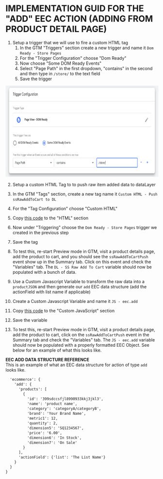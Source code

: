 # IMPLEMENTATION GUID FOR THE "ADD" EEC ACTION (ADDING FROM PRODUCT DETAIL PAGE)

1. Setup a trigger that we will use to fire a custom HTML tag
   1. In the GTM "Triggers" section create a new trigger and name it `Dom Ready - Store Pages`
   2. For the "Trigger Configuration" choose "Dom Ready"
   3. Now choose "Some DOM Ready Events"
   4. Select "Page Path" in the first dropdown, "contains" in the second and then type in `/store/` to the text field
   5. Save the trigger

  <img src="../../media/tutorial_images/05_Main_Implementation/01--Add--Trigger--DomReady.png" height=300>

2. Setup a custom HTML Tag to to push raw item added data to dataLayer
  1. In the GTM "Tags" section, create a new tag name it `Custom HTML - Push ssRawAddToCart to DL`
  2. For the "Tag Configuration" choose "Custom HTML"
  3. Copy [this code][01_datalayer_push_code] to the "HTML" section
  4. Now under "Triggering" choose the `Dom Ready - Store Pages` trigger we created in the previous step
  5. Save the tag
  6. To test this, re-start Preview mode in GTM, visit a product details page, add the product to cart, and you should see the `ssRawAddToCartPush` event show up in the Summary tab. Click on this event and check the "Variables" tab. The `DL - SS Raw Add To Cart` variable should now be populated with a bunch of data.


3. Use a Custom Javascript Variable to transform the raw data into a `productJSON` and then generate our `add` EEC data structure (add the actionField with list name if applicable)
  1. Create a Custom Javascript Variable and name it `JS - eec.add`
  2. Copy [this code][02_eec_object_creation_code] to the "Custom JavaScript" section
  3. Save the variable
  4. To test this, re-start Preview mode in GTM, visit a product details page, add the product to cart, click on the `ssRawAddToCartPush` event in the Summary tab and check the "Variables" tab. The `JS - eec.add` variable should now be populated with a properly formatted EEC Object. See below for an example of what this looks like.



**EEC ADD DATA STRUCTURE REFERENCE**<br/>
This is an example of what an EEC data structure for action of type `add` looks like.

```{
  'ecommerce': {
    'add': {
      'products': [
        {
          'id': '399sdccsfjl8990933kkj3jkl3',
          'name': 'product name',
          'category': 'categoryA/categoryB',
          'brand': 'Your Brand Name',
          'metric1': 12,
          'quantity': 2,
          'dimension5': 'SQ1234567',
          'price': '6.00',
          'dimension6': 'In Stock',
          'dimension7': 'On Sale'
        }
      ],
      'actionField': {'list': 'The List Name'}
    }
  }
}
```


[01_datalayer_push_code]: ./01_gtm_rawAddToCartPush.html
[02_eec_object_creation_code]: ./02_gtm_eecAddObj.js



<!-- 
<script>
var productJSON = {
    'productId': newlyAdded.itemId,
    'productName': newlyAdded.title,
    'productCategory': variantAdded.optionValues[0].value,
    'variants':
    [{
        'sku': variantAdded.sku,
        'price': variantPrice.toFixed(2),
        'unlimited': variantAdded.unlimited,
        'qtyInStock': variantAdded.qtyInStock, // can be 0 if unlimited is true
        'onSale': variantAdded.onSale
    }]
}
</script>
 -->